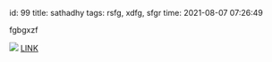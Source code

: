 id: 99
title: sathadhy
tags: rsfg, xdfg, sfgr
time: 2021-08-07 07:26:49

fgbgxzf

![](http://localhost/bkmks_fotos/pics/None)
[LINK](xfgf)